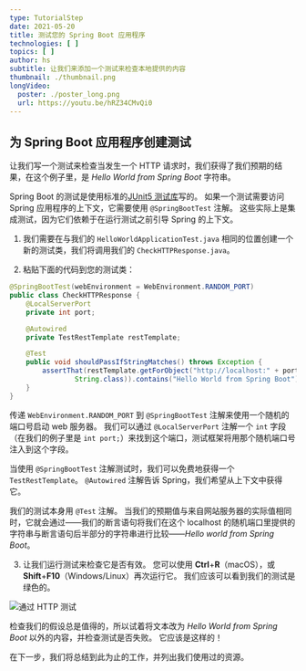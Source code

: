 ```yaml
---
type: TutorialStep
date: 2021-05-20
title: 测试您的 Spring Boot 应用程序
technologies: [ ]
topics: [ ]
author: hs
subtitle: 让我们来添加一个测试来检查本地提供的内容
thumbnail: ./thumbnail.png
longVideo:
  poster: ./poster_long.png
  url: https://youtu.be/hRZ34CMvQi0
---
```


## 为 Spring Boot 应用程序创建测试
让我们写一个测试来检查当发生一个 HTTP 请求时，我们获得了我们预期的结果，在这个例子里，是 _Hello World from Spring Boot_ 字符串。

Spring Boot 的测试是使用标准的[JUnit5 测试库](https://junit.org/junit5/docs/current/user-guide/)写的。 如果一个测试需要访问 Spring 应用程序的上下文，它需要使用 `@SpringBootTest` 注解。 这些实际上是集成测试，因为它们依赖于在运行测试之前引导 Spring 的上下文。

1) 我们需要在与我们的 `HelloWorldApplicationTest.java` 相同的位置创建一个新的测试类，我们将调用我们的 `CheckHTTPResponse.java`。

2) 粘贴下面的代码到您的测试类：
```java
@SpringBootTest(webEnvironment = WebEnvironment.RANDOM_PORT)
public class CheckHTTPResponse {
    @LocalServerPort
    private int port;

    @Autowired
    private TestRestTemplate restTemplate;

    @Test
    public void shouldPassIfStringMatches() throws Exception {
        assertThat(restTemplate.getForObject("http://localhost:" + port + "/",
                String.class)).contains("Hello World from Spring Boot");
    }
}
```
传递 `WebEnvironment.RANDOM_PORT` 到 `@SpringBootTest` 注解来使用一个随机的端口号启动 web 服务器。 我们可以通过 `@LocalServerPort` 注解一个 `int` 字段（在我们的例子里是 `int port;`）来找到这个端口，测试框架将用那个随机端口号注入到这个字段。

当使用 `@SpringBootTest` 注解测试时，我们可以免费地获得一个 `TestRestTemplate`。 `@Autowired` 注解告诉 Spring，我们希望从上下文中获得它。

我们的测试本身用 `@Test` 注解。 当我们的预期值与来自网站服务器的实际值相同时，它就会通过——我们的断言语句将我们在这个 localhost 的随机端口里提供的字符串与断言语句后半部分的字符串进行比较——_Hello world from Spring Boot_。

3) 让我们运行测试来检查它是否有效。 您可以使用 **Ctrl**+**R**（macOS），或 **Shift**+**F10**（Windows/Linux）再次运行它。 我们应该可以看到我们的测试是绿色的。

![通过 HTTP 测试](passing-http-test.png)

检查我们的假设总是值得的，所以试着将文本改为 _Hello World from Spring Boot_ 以外的内容，并检查测试是否失败。 它应该是这样的！

在下一步，我们将总结到此为止的工作，并列出我们使用过的资源。 